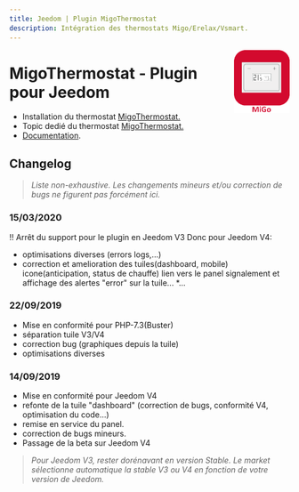 ```yaml
---
title: Jeedom | Plugin MigoThermostat
description: Intégration des thermostats Migo/Erelax/Vsmart.
---
```


<img align="right" src="../images/migoThermostat_icon.png" width="100">

# MigoThermostat - Plugin pour Jeedom

* Installation du thermostat [MigoThermostat.](https://limad.github.io/plugin-migoThermostat/fr_FR/#tocAnchor-1-3)
* Topic dedié du thermostat [MigoThermostat.](https://www.jeedom.com/forum/viewtopic.php?p=764669#p764669)
* [Documentation](index.md).

## Changelog
>*Liste non-exhaustive. Les changements mineurs et/ou correction de bugs ne figurent pas forcément ici.*
### 15/03/2020
!! Arrêt du support pour le plugin en Jeedom V3
Donc pour Jeedom V4:
* optimisations diverses (errors logs,...)
* correction et amelioration des tuiles(dashboard, mobile)
  icone(anticipation, status de chauffe)
  lien vers le panel
  signalement et affichage des alertes "error" sur la tuile...
 *...
### 22/09/2019
* Mise en conformité pour PHP-7.3(Buster)
* séparation tuile V3/V4
* correction bug (graphiques depuis la tuile)
* optimisations diverses
### 14/09/2019
* Mise en conformité pour Jeedom V4
* refonte de la tuile "dashboard" (correction de bugs, conformité V4, optimisation du code...)
* remise en service du panel.
* correction de bugs mineurs.
* Passage de la beta sur Jeedom V4

>   *Pour Jeedom V3, rester dorénavant en version Stable. Le market sélectionne automatique la stable V3 ou V4 en fonction de votre version de Jeedom.*
